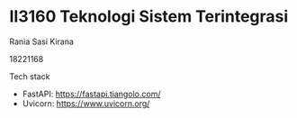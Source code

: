 # II3160 Teknologi Sistem Terintegrasi
Rania Sasi Kirana

18221168

Tech stack
- FastAPI: https://fastapi.tiangolo.com/
- Uvicorn: https://www.uvicorn.org/
